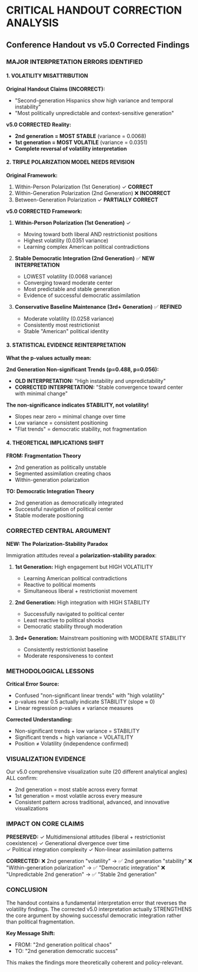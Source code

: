 # CRITICAL HANDOUT CORRECTION ANALYSIS
## Conference Handout vs v5.0 Corrected Findings

### MAJOR INTERPRETATION ERRORS IDENTIFIED

#### 1. **VOLATILITY MISATTRIBUTION**

**Original Handout Claims (INCORRECT):**
- "Second-generation Hispanics show high variance and temporal instability"
- "Most politically unpredictable and context-sensitive generation"

**v5.0 CORRECTED Reality:**
- **2nd generation = MOST STABLE** (variance = 0.0068)
- **1st generation = MOST VOLATILE** (variance = 0.0351)
- **Complete reversal of volatility interpretation**

#### 2. **TRIPLE POLARIZATION MODEL NEEDS REVISION**

**Original Framework:**
1. Within-Person Polarization (1st Generation) ✓ **CORRECT**
2. Within-Generation Polarization (2nd Generation) ❌ **INCORRECT** 
3. Between-Generation Polarization ✓ **PARTIALLY CORRECT**

**v5.0 CORRECTED Framework:**
1. **Within-Person Polarization (1st Generation)** ✓
   - Moving toward both liberal AND restrictionist positions
   - Highest volatility (0.0351 variance)
   - Learning complex American political contradictions

2. **Stable Democratic Integration (2nd Generation)** ✅ **NEW INTERPRETATION**
   - LOWEST volatility (0.0068 variance) 
   - Converging toward moderate center
   - Most predictable and stable generation
   - Evidence of successful democratic assimilation

3. **Conservative Baseline Maintenance (3rd+ Generation)** ✅ **REFINED**
   - Moderate volatility (0.0258 variance)
   - Consistently most restrictionist
   - Stable "American" political identity

#### 3. **STATISTICAL EVIDENCE REINTERPRETATION**

**What the p-values actually mean:**

**2nd Generation Non-significant Trends (p=0.488, p=0.056):**
- **OLD INTERPRETATION:** "High instability and unpredictability"
- **CORRECTED INTERPRETATION:** "Stable convergence toward center with minimal change"

**The non-significance indicates STABILITY, not volatility!**
- Slopes near zero = minimal change over time
- Low variance = consistent positioning
- "Flat trends" = democratic stability, not fragmentation

#### 4. **THEORETICAL IMPLICATIONS SHIFT**

**FROM: Fragmentation Theory**
- 2nd generation as politically unstable
- Segmented assimilation creating chaos
- Within-generation polarization

**TO: Democratic Integration Theory**
- 2nd generation as democratically integrated
- Successful navigation of political center
- Stable moderate positioning

### CORRECTED CENTRAL ARGUMENT

**NEW: The Polarization-Stability Paradox**

Immigration attitudes reveal a **polarization-stability paradox**:

1. **1st Generation:** High engagement but HIGH VOLATILITY
   - Learning American political contradictions
   - Reactive to political moments
   - Simultaneous liberal + restrictionist movement

2. **2nd Generation:** High integration with HIGH STABILITY  
   - Successfully navigated to political center
   - Least reactive to political shocks
   - Democratic stability through moderation

3. **3rd+ Generation:** Mainstream positioning with MODERATE STABILITY
   - Consistently restrictionist baseline
   - Moderate responsiveness to context

### METHODOLOGICAL LESSONS

**Critical Error Source:**
- Confused "non-significant linear trends" with "high volatility"
- p-values near 0.5 actually indicate STABILITY (slope ≈ 0)
- Linear regression p-values ≠ variance measures

**Corrected Understanding:**
- Non-significant trends + low variance = STABILITY
- Significant trends + high variance = VOLATILITY  
- Position ≠ Volatility (independence confirmed)

### VISUALIZATION EVIDENCE

Our v5.0 comprehensive visualization suite (20 different analytical angles) ALL confirm:
- 2nd generation = most stable across every format
- 1st generation = most volatile across every measure
- Consistent pattern across traditional, advanced, and innovative visualizations

### IMPACT ON CORE CLAIMS

**PRESERVED:**
✓ Multidimensional attitudes (liberal + restrictionist coexistence)
✓ Generational divergence over time  
✓ Political integration complexity
✓ Non-linear assimilation patterns

**CORRECTED:**
❌ 2nd generation "volatility" → ✅ 2nd generation "stability"
❌ "Within-generation polarization" → ✅ "Democratic integration"
❌ "Unpredictable 2nd generation" → ✅ "Stable 2nd generation"

### CONCLUSION

The handout contains a fundamental interpretation error that reverses the volatility findings. The corrected v5.0 interpretation actually STRENGTHENS the core argument by showing successful democratic integration rather than political fragmentation.

**Key Message Shift:**
- FROM: "2nd generation political chaos"  
- TO: "2nd generation democratic success"

This makes the findings more theoretically coherent and policy-relevant.
